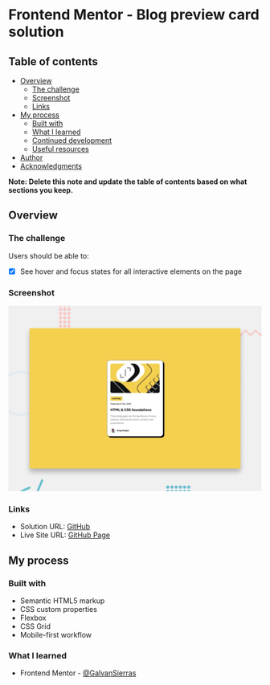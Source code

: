 # Frontend Mentor - Blog preview card solution

## Table of contents

- [Overview](#overview)
  - [The challenge](#the-challenge)
  - [Screenshot](#screenshot)
  - [Links](#links)
- [My process](#my-process)
  - [Built with](#built-with)
  - [What I learned](#what-i-learned)
  - [Continued development](#continued-development)
  - [Useful resources](#useful-resources)
- [Author](#author)
- [Acknowledgments](#acknowledgments)

**Note: Delete this note and update the table of contents based on what sections you keep.**

## Overview

### The challenge

Users should be able to:

- [x] See hover and focus states for all interactive elements on the page

### Screenshot

![](./design/desktop-preview.jpg)

### Links

- Solution URL: [GitHub](https://github.com/GalvanSierra/blog-preview-card-frontend-mentor)
- Live Site URL: [GitHub Page](https://galvansierra.github.io/blog-preview-card-frontend-mentor/)

## My process

### Built with

- Semantic HTML5 markup
- CSS custom properties
- Flexbox
- CSS Grid
- Mobile-first workflow

### What I learned

- Frontend Mentor - [@GalvanSierras](https://www.frontendmentor.io/profile/GalvanSierra)
